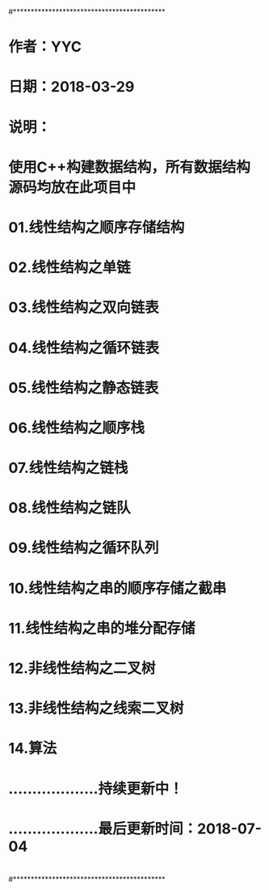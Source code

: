 ﻿#*******************************************
#
# 作者：YYC
# 日期：2018-03-29
# 说明：
# 使用C++构建数据结构，所有数据结构源码均放在此项目中
#
# 01.线性结构之顺序存储结构
# 02.线性结构之单链
# 03.线性结构之双向链表
# 04.线性结构之循环链表
# 05.线性结构之静态链表
# 06.线性结构之顺序栈
# 07.线性结构之链栈
# 08.线性结构之链队
# 09.线性结构之循环队列
# 10.线性结构之串的顺序存储之截串
# 11.线性结构之串的堆分配存储
# 12.非线性结构之二叉树
# 13.非线性结构之线索二叉树
# 14.算法
#
# ...................持续更新中！
# ...................最后更新时间：2018-07-04
#
#*******************************************


